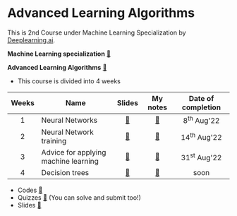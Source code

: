 # Advanced Learning Algorithms
This is 2nd Course under Machine Learning Specialization by [Deeplearning.ai](https://www.deeplearning.ai/).

**Machine Learning specialization** [🔗](https://www.coursera.org/specializations/machine-learning-introduction)

**Advanced Learning Algorithms** [🔗](https://www.coursera.org/learn/advanced-learning-algorithms)

- This course is divided into 4 weeks

| Weeks | Name                                     | Slides | My notes   | Date of completion |
|:-----:|------------------------------------------|:------:|:----------:|:------------------:|
| 1     | Neural Networks                      | [🔗](./slides/Week%201%20-%20Neural%20Networks.pdf) | [🔗](./Week%201%20-%20Neural%20Networks/) | 8<sup>th</sup> Aug'22 |
| 2     | Neural Network training              | [🔗](./slides/Week%202%20-%20Neural%20Networks%20training.pdf) | [🔗](./Week%202%20-%20Neural%20Network%20Training/) | 14<sup>th</sup> Aug'22 |
| 3     | Advice for applying machine learning | [🔗](./slides/Week%203%20-%20Advice%20for%20applying%20machine%20learning.pdf) | [🔗](./Week%203%20-%20Advice%20for%20applying%20machine%20learning/) | 31<sup>st</sup> Aug'22 |
| 4     | Decision trees                       | [🔗](./slides/Week%204%20-%20Decision%20trees.pdf) | [🔗](./Week%204%20-%20Decision%20Trees/) | soon |

- Codes [🔗](./codes/)
- Quizzes [🔗](./quizzes/) (You can solve and submit too!)
- Slides [🔗](./slides/)
